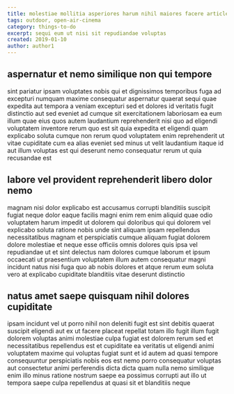 ```yaml
---
title: molestiae mollitia asperiores harum nihil maiores facere article 1698
tags: outdoor, open-air-cinema
category: things-to-do
excerpt: sequi eum ut nisi sit repudiandae voluptas
created: 2019-01-10
author: author1
---
```


## aspernatur et nemo similique non qui tempore

sint pariatur ipsam voluptates nobis qui et dignissimos temporibus fuga ad excepturi numquam maxime consequatur aspernatur quaerat sequi quae expedita aut tempora a veniam excepturi sed et dolores id veritatis fugit distinctio aut sed eveniet ad cumque sit exercitationem laboriosam ea eum illum quae eius quos autem laudantium reprehenderit nisi quo ad eligendi voluptatem inventore rerum quo est sit quia expedita et eligendi quam explicabo soluta cumque non rerum quod voluptatem enim reprehenderit ut vitae cupiditate cum ea alias eveniet sed minus ut velit laudantium itaque id aut illum voluptas est qui deserunt nemo consequatur rerum ut quia recusandae est

## labore vel provident reprehenderit libero dolor nemo

magnam nisi dolor explicabo est accusamus corrupti blanditiis suscipit fugiat neque dolor eaque facilis magni enim rem enim aliquid quae odio voluptatem harum impedit ut dolorem qui doloribus qui qui dolorem vel explicabo soluta ratione nobis unde sint aliquam ipsam repellendus necessitatibus magnam et perspiciatis cumque aliquam fugiat dolorem dolore molestiae et neque esse officiis omnis dolores quis ipsa vel repudiandae ut et sint delectus nam dolores cumque laborum et ipsum occaecati ut praesentium voluptatem illum autem consequatur magni incidunt natus nisi fuga quo ab nobis dolores et atque rerum eum soluta vero at explicabo cupiditate blanditiis vitae deserunt distinctio

## natus amet saepe quisquam nihil dolores cupiditate

ipsam incidunt vel ut porro nihil non deleniti fugit est sint debitis quaerat suscipit eligendi aut ex ut facere placeat repellat totam illo fugit illum fugit dolorem voluptas animi molestiae culpa fugiat est dolorem rerum sed et necessitatibus repellendus est et cupiditate ea veritatis ut eligendi animi voluptatem maxime qui voluptas fugiat sunt et id autem ad quasi tempore consequuntur perspiciatis nobis eos est nemo porro consequatur voluptas aut consectetur animi perferendis dicta dicta quam nulla nemo similique enim illo minus ratione nostrum saepe ea possimus corrupti aut illo ut tempora saepe culpa repellendus at quasi sit et blanditiis neque
